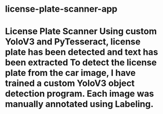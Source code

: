 # license-plate-scanner-app
# License Plate Scanner Using custom YoloV3 and PyTesseract, license plate has been detected and text has been extracted  To detect the license plate from the car image, I have trained a custom YoloV3 object detection program. Each image was manually annotated using Labeling.
